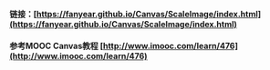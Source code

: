 #### 链接：[https://fanyear.github.io/Canvas/ScaleImage/index.html](https://fanyear.github.io/Canvas/ScaleImage/index.html)

#### 参考MOOC Canvas教程  [http://www.imooc.com/learn/476](http://www.imooc.com/learn/476)
